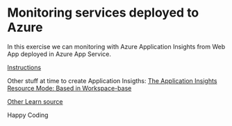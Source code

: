 # Monitoring services deployed to Azure

In this exercise we can monitoring with Azure Application Insights from Web App deployed in Azure App Service.

[Instructions](./Az-204_12_labReloaded_ak.md)

Other stuff at time to create Application Insigths: [The Application Insights Resource Mode: Based in Workspace-base](https://docs.microsoft.com/en-us/azure/azure-monitor/app/create-workspace-resource)

[Other Learn source](https://docs.microsoft.com/es-es/learn/modules/capture-page-load-times-application-insights/)

Happy Coding



